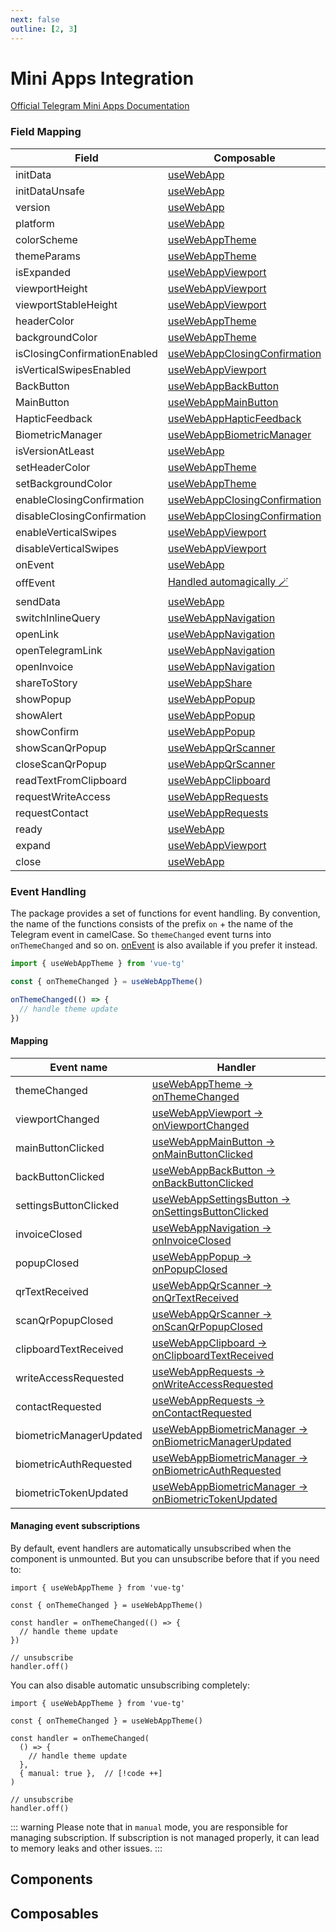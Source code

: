 ```yaml
---
next: false
outline: [2, 3]
---
```


# Mini Apps Integration

[Official Telegram Mini Apps Documentation](https://core.telegram.org/bots/webapps#initializing-mini-apps)

### Field Mapping

| Field                        | Composable                                                    |
| ---------------------------- | ------------------------------------------------------------- |
| initData                     | [useWebApp](#usewebapp)                                       |
| initDataUnsafe               | [useWebApp](#usewebapp)                                       |
| version                      | [useWebApp](#usewebapp)                                       |
| platform                     | [useWebApp](#usewebapp)                                       |
| colorScheme                  | [useWebAppTheme](#usewebapptheme)                             |
| themeParams                  | [useWebAppTheme](#usewebapptheme)                             |
| isExpanded                   | [useWebAppViewport](#usewebappviewport)                       |
| viewportHeight               | [useWebAppViewport](#usewebappviewport)                       |
| viewportStableHeight         | [useWebAppViewport](#usewebappviewport)                       |
| headerColor                  | [useWebAppTheme](#usewebapptheme)                             |
| backgroundColor              | [useWebAppTheme](#usewebapptheme)                             |
| isClosingConfirmationEnabled | [useWebAppClosingConfirmation](#usewebappclosingconfirmation) |
| isVerticalSwipesEnabled      | [useWebAppViewport](#usewebappviewport)                       |
| BackButton                   | [useWebAppBackButton](#usewebappbackbutton)                   |
| MainButton                   | [useWebAppMainButton](#usewebappmainbutton)                   |
| HapticFeedback               | [useWebAppHapticFeedback](#usewebapphapticfeedback)           |
| BiometricManager             | [useWebAppBiometricManager](#usewebappbiometricmanager)       |
| isVersionAtLeast             | [useWebApp](#usewebapp)                                       |
| setHeaderColor               | [useWebAppTheme](#usewebapptheme)                             |
| setBackgroundColor           | [useWebAppTheme](#usewebapptheme)                             |
| enableClosingConfirmation    | [useWebAppClosingConfirmation](#usewebappclosingconfirmation) |
| disableClosingConfirmation   | [useWebAppClosingConfirmation](#usewebappclosingconfirmation) |
| enableVerticalSwipes         | [useWebAppViewport](#usewebappviewport)                       |
| disableVerticalSwipes        | [useWebAppViewport](#usewebappviewport)                       |
| onEvent                      | [useWebApp](#usewebapp)                                       |
| offEvent                     | [Handled automagically 🪄](#managing-event-subscriptions)      |
| sendData                     | [useWebApp](#usewebapp)                                       |
| switchInlineQuery            | [useWebAppNavigation](#usewebappnavigation)                   |
| openLink                     | [useWebAppNavigation](#usewebappnavigation)                   |
| openTelegramLink             | [useWebAppNavigation](#usewebappnavigation)                   |
| openInvoice                  | [useWebAppNavigation](#usewebappnavigation)                   |
| shareToStory                 | [useWebAppShare](#usewebappshare)                             |
| showPopup                    | [useWebAppPopup](#usewebapppopup)                             |
| showAlert                    | [useWebAppPopup](#usewebapppopup)                             |
| showConfirm                  | [useWebAppPopup](#usewebapppopup)                             |
| showScanQrPopup              | [useWebAppQrScanner](#usewebappqrscanner)                     |
| closeScanQrPopup             | [useWebAppQrScanner](#usewebappqrscanner)                     |
| readTextFromClipboard        | [useWebAppClipboard](#usewebappclipboard)                     |
| requestWriteAccess           | [useWebAppRequests](#usewebapprequests)                       |
| requestContact               | [useWebAppRequests](#usewebapprequests)                       |
| ready                        | [useWebApp](#usewebapp)                                       |
| expand                       | [useWebAppViewport](#usewebappviewport)                       |
| close                        | [useWebApp](#usewebapp)                                       |

### Event Handling

The package provides a set of functions for event handling. By convention, the name of the functions consists of the prefix `on` + the name of the Telegram event in camelCase. So `themeChanged` event turns into `onThemeChanged` and so on. [onEvent](#usewebapp) is also available if you prefer it instead.

```ts
import { useWebAppTheme } from 'vue-tg'

const { onThemeChanged } = useWebAppTheme()

onThemeChanged(() => {
  // handle theme update
})
```

#### Mapping

| Event name              | Handler                                                                             |
| ----------------------- | ----------------------------------------------------------------------------------- |
| themeChanged            | [useWebAppTheme → onThemeChanged](#usewebapptheme)                                  |
| viewportChanged         | [useWebAppViewport → onViewportChanged](#usewebappviewport)                         |
| mainButtonClicked       | [useWebAppMainButton → onMainButtonClicked](#usewebappmainbutton)                   |
| backButtonClicked       | [useWebAppBackButton → onBackButtonClicked](#usewebappbackbutton)                   |
| settingsButtonClicked   | [useWebAppSettingsButton → onSettingsButtonClicked](#usewebappsettingsbutton)       |
| invoiceClosed           | [useWebAppNavigation → onInvoiceClosed](#usewebappnavigation)                       |
| popupClosed             | [useWebAppPopup → onPopupClosed](#usewebapppopup)                                   |
| qrTextReceived          | [useWebAppQrScanner → onQrTextReceived](#usewebappqrscanner)                        |
| scanQrPopupClosed       | [useWebAppQrScanner → onScanQrPopupClosed](#usewebappqrscanner)                     |
| clipboardTextReceived   | [useWebAppClipboard → onClipboardTextReceived](#usewebappclipboard)                 |
| writeAccessRequested    | [useWebAppRequests → onWriteAccessRequested](#usewebapprequests)                    |
| contactRequested        | [useWebAppRequests → onContactRequested](#usewebapprequests)                        |
| biometricManagerUpdated | [useWebAppBiometricManager → onBiometricManagerUpdated](#usewebappbiometricmanager) |
| biometricAuthRequested  | [useWebAppBiometricManager → onBiometricAuthRequested](#usewebappbiometricmanager)  |
| biometricTokenUpdated   | [useWebAppBiometricManager → onBiometricTokenUpdated](#usewebappbiometricmanager)   |


#### Managing event subscriptions

By default, event handlers are automatically unsubscribed when the component is unmounted.
But you can unsubscribe before that if you need to:

```ts{9-10}
import { useWebAppTheme } from 'vue-tg'

const { onThemeChanged } = useWebAppTheme()

const handler = onThemeChanged(() => {
  // handle theme update
})

// unsubscribe
handler.off()
```

You can also disable automatic unsubscribing completely:

```ts{9,12-13}
import { useWebAppTheme } from 'vue-tg'

const { onThemeChanged } = useWebAppTheme()

const handler = onThemeChanged(
  () => {
    // handle theme update
  },
  { manual: true },  // [!code ++]
)

// unsubscribe
handler.off()
```

::: warning
Please note that in `manual` mode, you are responsible for managing subscription. 
If subscription is not managed properly, it can lead to memory leaks and other issues.
:::

## Components

<!--@include: @/mini-apps/components/alert.md-->

<!--@include: @/mini-apps/components/back-button.md-->

<!--@include: @/mini-apps/components/biometric-manager.md-->

<!--@include: @/mini-apps/components/closing-confirmation.md-->

<!--@include: @/mini-apps/components/confirm.md-->

<!--@include: @/mini-apps/components/expanded-viewport.md-->

<!--@include: @/mini-apps/components/main-button.md-->

<!--@include: @/mini-apps/components/popup.md-->

<!--@include: @/mini-apps/components/scan-qr.md-->

<!--@include: @/mini-apps/components/settings-button.md-->

## Composables

<!--@include: @/mini-apps/composables/use-web-app.md-->

<!--@include: @/mini-apps/composables/use-web-app-back-button.md-->

<!--@include: @/mini-apps/composables/use-web-app-biometric-manager.md-->

<!--@include: @/mini-apps/composables/use-web-app-clipboard.md-->

<!--@include: @/mini-apps/composables/use-web-app-closing-confirmation.md-->

<!--@include: @/mini-apps/composables/use-web-app-cloud-storage.md-->

<!--@include: @/mini-apps/composables/use-web-app-haptic-feedback.md-->

<!--@include: @/mini-apps/composables/use-web-app-main-button.md-->

<!--@include: @/mini-apps/composables/use-web-app-navigation.md-->

<!--@include: @/mini-apps/composables/use-web-app-popup.md-->

<!--@include: @/mini-apps/composables/use-web-app-qr-scanner.md-->

<!--@include: @/mini-apps/composables/use-web-app-requests.md-->

<!--@include: @/mini-apps/composables/use-web-app-settings-button.md-->

<!--@include: @/mini-apps/composables/use-web-app-share.md-->

<!--@include: @/mini-apps/composables/use-web-app-theme.md-->

<!--@include: @/mini-apps/composables/use-web-app-viewport.md-->
